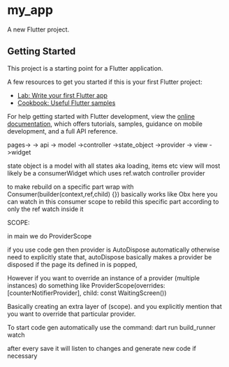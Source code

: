 # my_app

A new Flutter project.

## Getting Started

This project is a starting point for a Flutter application.

A few resources to get you started if this is your first Flutter project:

- [Lab: Write your first Flutter app](https://docs.flutter.dev/get-started/codelab)
- [Cookbook: Useful Flutter samples](https://docs.flutter.dev/cookbook)

For help getting started with Flutter development, view the
[online documentation](https://docs.flutter.dev/), which offers tutorials,
samples, guidance on mobile development, and a full API reference.



pages->
-> api
-> model
->controller
->state_object
->provider
-> view
->widget

state object is a model with all states aka loading, items etc
view will most likely be a consumerWidget which uses ref.watch controller provider

to make rebuild on a specific part wrap with Consumer(builder(context,ref,child) {})
basically works like Obx here you can watch in this consumer scope to rebild this specific part
according to only the ref watch inside it


SCOPE:

in main we do ProviderScope


if you use code gen then provider is AutoDispose automatically otherwise need to explicitly state that, autoDispose basically makes a provider be disposed if the page its defined in is popped,

However if you want to override an instance of a provider (multiple instances) do something like ProviderScope(overrides: [counterNotifierProvider], child: const WaitingScreen())

Basically creating an extra layer of (scope). and you explicitly mention that you want to override that particular provider.



To start code gen automatically use the command: dart run build_runner watch

after every save it will listen to changes and generate new code if necessary


